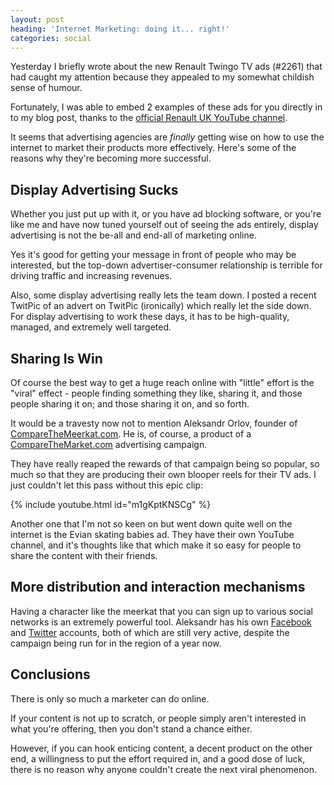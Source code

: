 ```yaml
---
layout: post
heading: 'Internet Marketing: doing it... right!'
categories: social
---
```


Yesterday I briefly wrote about the new Renault Twingo TV ads (#2261) that had caught my attention because they appealed to my somewhat childish sense of humour.

Fortunately, I was able to embed 2 examples of these ads for you directly in to my blog post, thanks to the [official Renault UK YouTube channel](http://www.youtube.com/user/RenaultUKOfficial).

It seems that advertising agencies are *finally* getting wise on how to use the internet to market their products more effectively. Here's some of the reasons why they're becoming more successful.

## Display Advertising Sucks

Whether you just put up with it, or you have ad blocking software, or you're like me and have now tuned yourself out of seeing the ads entirely, display advertising is not the be-all and end-all of marketing online.

Yes it's good for getting your message in front of people who may be interested, but the top-down advertiser-consumer relationship is terrible for driving traffic and increasing revenues.

Also, some display advertising really lets the team down. I posted a recent TwitPic of an advert on TwitPic (ironically) which really let the side down. For display advertising to work these days, it has to be high-quality, managed, and extremely well targeted.

<!-- Replace missing image from http://media.chris-alexander.co.uk/wp-content/uploads/2010/01/twitpic.jpg -->

## Sharing Is Win

Of course the best way to get a huge reach online with "little" effort is the "viral" effect - people finding something they like, sharing it, and those people sharing it on; and those sharing it on, and so forth.

It would be a travesty now not to mention Aleksandr Orlov, founder of [CompareTheMeerkat.com](https://web.archive.org/web/20180119120539/https://comparethemeerkat.com/). He is, of course, a product of a [CompareTheMarket.com](https://web.archive.org/web/20180203105650/https://comparethemarket.com/) advertising campaign.

<!-- Replace missing image from http://media.chris-alexander.co.uk/wp-content/uploads/2010/01/meerkat.jpg -->

They have really reaped the rewards of that campaign being so popular, so much so that they are producing their own blooper reels for their TV ads. I just couldn't let this pass without this epic clip:

{% include youtube.html id="m1gKptKNSCg" %}

Another one that I'm not so keen on but went down quite well on the internet is the Evian skating babies ad. They have their own YouTube channel, and it's thoughts like that which make it so easy for people to share the content with their friends.

## More distribution and interaction mechanisms

Having a character like the meerkat that you can sign up to various social networks is an extremely powerful tool. Aleksandr has his own [Facebook ](http://www.facebook.com/Comparethemeerkat)and [Twitter](http://twitter.com/aleksandr_orlov) accounts, both of which are still very active, despite the campaign being run for in the region of a year now.

## Conclusions

There is only so much a marketer can do online.

If your content is not up to scratch, or people simply aren't interested in what you're offering, then you don't stand a chance either.

However, if you can hook enticing content, a decent product on the other end, a willingness to put the effort required in, and a good dose of luck, there is no reason why anyone couldn't create the next viral phenomenon.
